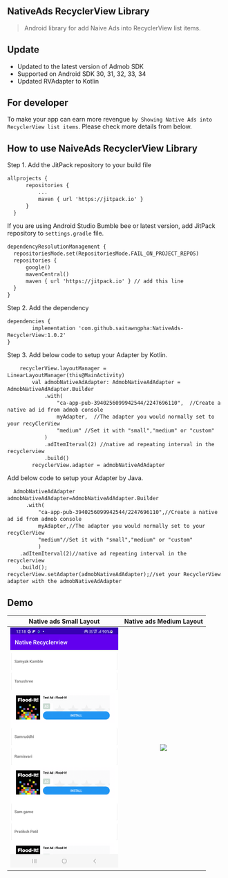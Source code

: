 ## NativeAds RecyclerView Library
>Android library for add Naive Ads into RecyclerView list items.

## Update
- Updated to the latest version of Admob SDK
- Supported on Android SDK 30, 31, 32, 33, 34
- Updated RVAdapter to Kotlin

## For developer
To make your app can earn more revengue ` by Showing Native Ads into RecyclerView list items `. Please check more details from below.

## How to use NaiveAds RecyclerView Library
Step 1. Add the JitPack repository to your build file 
  ```
  allprojects {
		repositories {
			...
			maven { url 'https://jitpack.io' }
		}
	}
  ```
  If you are using Android Studio Bumble bee or latest version, add JitPack repository to `settings.gradle` file.
  ```
  dependencyResolutionManagement {
    repositoriesMode.set(RepositoriesMode.FAIL_ON_PROJECT_REPOS)
    repositories {
        google()
        mavenCentral()
        maven { url 'https://jitpack.io' } // add this line
    }
}
```
  
  
Step 2. Add the dependency
  

	dependencies {
	        implementation 'com.github.saitawngpha:NativeAds-RecyclerView:1.0.2'
	}


Step 3. Add below code to setup your Adapter by Kotlin.
  

        recyclerView.layoutManager = LinearLayoutManager(this@MainActivity)
            val admobNativeAdAdapter: AdmobNativeAdAdapter = AdmobNativeAdAdapter.Builder
                .with(
                    "ca-app-pub-3940256099942544/2247696110",  //Create a native ad id from admob console
                    myAdapter,  //The adapter you would normally set to your recyClerView
                    "medium" //Set it with "small","medium" or "custom"
                )
                .adItemIterval(2) //native ad repeating interval in the recyclerview
                .build()
            recyclerView.adapter = admobNativeAdAdapter
           
 Add below code to setup your Adapter by Java.
  

      AdmobNativeAdAdapter admobNativeAdAdapter=AdmobNativeAdAdapter.Builder
	      .with(
		      "ca-app-pub-3940256099942544/2247696110",//Create a native ad id from admob console
		      myAdapter,//The adapter you would normally set to your recyClerView
		      "medium"//Set it with "small","medium" or "custom"
		      )
	    .adItemIterval(2)//native ad repeating interval in the recyclerview
	    .build();
    recyclerView.setAdapter(admobNativeAdAdapter);//set your RecyclerView adapter with the admobNativeAdAdapter

## Demo
Native ads Small Layout |  Native ads Medium Layout
:-------------------------:|:-------------------------:
<img src="1.png" width="250px"/>  |  <img src="2.png" width="250px"/> 
